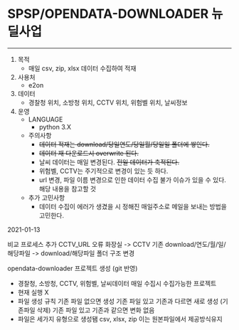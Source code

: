 # SPSP/OPENDATA-DOWNLOADER 뉴딜사업 
---

1. 목적
    - 매일 csv, zip, xlsx 데이터 수집하여 적재
2. 사용처
    - e2on
3. 데이터
    - 경찰청 위치, 소방청 위치, CCTV 위치, 위험벨 위치, 날씨정보
4. 운영
    - LANGUAGE
        - python 3.X    
    - 주의사항
        - ~~데이터 적재는 download/당일연도/당일월/당일일 폴더에 쌓인다.~~
        - ~~데이터 재 다운로드시 overwrite 된다.~~
        - 날씨 데이터는 매일 변경된다. ~~전일 데이터가 축적된다.~~
        - 위험벨, CCTV는 주기적으로 변경이 있는 듯 하다.
        - url 변경, 파일 이름 변경으로 인한 데이터 수집 불가 이슈가 있을 수 있다. 해당 내용을 참고할 것
    - 추가 고민사항    
        - 데이터 수집이 에러가 생겼을 시 정해진 매일주소로 메일을 보내는 방법을 고민한다.

2021-01-13
        
비교 프로세스 추가
CCTV_URL 오류 화장실 -> CCTV
기존 download/연도/월/일/해당파일 -> download/해당파일 폴더 구조 변경 

opendata-downloader 프로젝트 생성 (git 반영)
 - 경찰청, 소방청, CCTV, 위험벨, 날씨데이터 매일 수집시 수집가능한 프로젝트
 - 현재 실행 X
 - 파일 생성 규칙 
     기존 파일 없으면 생성 
     기존 파일 있고 기존과 다르면 새로 생성 (기존파일 삭제)
     기존 파일 있고 기존과 같으면 변화 없음
 - 파일은 세가지 유형으로 생성됌 csv, xlsx, zip 이는 원본파일에서 제공방식유지
 
<!-- 주석 필요시 따로 사용
- [ ]  체크 X
- [x]  체크

- 점
> 인용
>> 재인용
```jsx
const name = "송"
```
```json
{"name": "송", "age": 28}
```
-->
